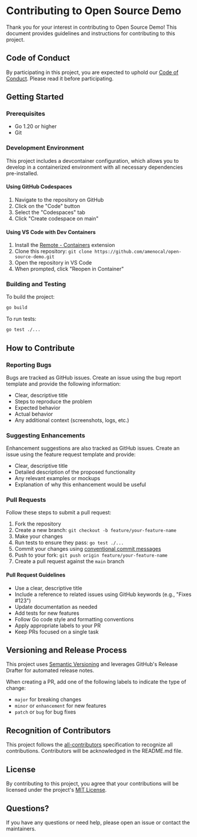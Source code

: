 # Contributing to Open Source Demo

Thank you for your interest in contributing to Open Source Demo! This document provides guidelines and instructions for contributing to this project.

## Code of Conduct

By participating in this project, you are expected to uphold our [Code of Conduct](./CODE_OF_CONDUCT.md). Please read it before participating.

## Getting Started

### Prerequisites

- Go 1.20 or higher
- Git

### Development Environment

This project includes a devcontainer configuration, which allows you to develop in a containerized environment with all necessary dependencies pre-installed.

#### Using GitHub Codespaces

1. Navigate to the repository on GitHub
2. Click on the "Code" button
3. Select the "Codespaces" tab
4. Click "Create codespace on main"

#### Using VS Code with Dev Containers

1. Install the [Remote - Containers](https://marketplace.visualstudio.com/items?itemName=ms-vscode-remote.remote-containers) extension
2. Clone this repository: `git clone https://github.com/amenocal/open-source-demo.git`
3. Open the repository in VS Code
4. When prompted, click "Reopen in Container"

### Building and Testing

To build the project:

```bash
go build
```

To run tests:

```bash
go test ./...
```

## How to Contribute

### Reporting Bugs

Bugs are tracked as GitHub issues. Create an issue using the bug report template and provide the following information:

- Clear, descriptive title
- Steps to reproduce the problem
- Expected behavior
- Actual behavior
- Any additional context (screenshots, logs, etc.)

### Suggesting Enhancements

Enhancement suggestions are also tracked as GitHub issues. Create an issue using the feature request template and provide:

- Clear, descriptive title
- Detailed description of the proposed functionality
- Any relevant examples or mockups
- Explanation of why this enhancement would be useful

### Pull Requests

Follow these steps to submit a pull request:

1. Fork the repository
2. Create a new branch: `git checkout -b feature/your-feature-name`
3. Make your changes
4. Run tests to ensure they pass: `go test ./...`
5. Commit your changes using [conventional commit messages](https://www.conventionalcommits.org/)
6. Push to your fork: `git push origin feature/your-feature-name`
7. Create a pull request against the `main` branch

#### Pull Request Guidelines

- Use a clear, descriptive title
- Include a reference to related issues using GitHub keywords (e.g., "Fixes #123")
- Update documentation as needed
- Add tests for new features
- Follow Go code style and formatting conventions
- Apply appropriate labels to your PR
- Keep PRs focused on a single task

## Versioning and Release Process

This project uses [Semantic Versioning](https://semver.org/) and leverages GitHub's Release Drafter for automated release notes.

When creating a PR, add one of the following labels to indicate the type of change:

- `major` for breaking changes
- `minor` or `enhancement` for new features
- `patch` or `bug` for bug fixes

## Recognition of Contributors

This project follows the [all-contributors](https://github.com/all-contributors/all-contributors) specification to recognize all contributions. Contributors will be acknowledged in the README.md file.

## License

By contributing to this project, you agree that your contributions will be licensed under the project's [MIT License](./LICENSE).

## Questions?

If you have any questions or need help, please open an issue or contact the maintainers.
